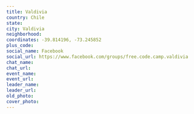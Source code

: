 ```yaml
---
title: Valdivia
country: Chile
state: 
city: Valdivia
neighborhood: 
coordinates: -39.814196, -73.245852
plus_code:
social_name: Facebook
social_url: https://www.facebook.com/groups/free.code.camp.valdivia
chat_name:
chat_url:
event_name:
event_url:
leader_name:
leader_url:
old_photo: 
cover_photo:
---
```


